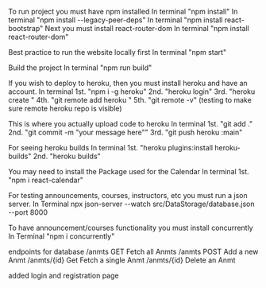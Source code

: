 To run project you must have npm installed
In terminal "npm install"
In terminal "npm install --legacy-peer-deps"
In terminal "npm install react-bootstrap"
Next you must install react-router-dom
In terminal "npm install react-router-dom"

Best practice to run the website locally first
In terminal "npm start"

Build the project
In terminal "npm run build"

If you wish to deploy to heroku, then you must install heroku and have an account.
In terminal
1st. "npm i -g heroku"
2nd. "heroku login"
3rd. "heroku create <projectname>"
4th. "git remote add heroku <gitremotelink>"
5th. "git remote -v" (testing to make sure remote heroku repo is visible)

This is where you actually upload code to heroku
In terminal 
1st. "git add ."
2nd. "git commit -m "your message here""
3rd. "git push heroku <yourbranchname>:main"

For seeing heroku builds
In terminal
1st. "heroku plugins:install heroku-builds"
2nd. "heroku builds"

You may need to install the Package used for the Calendar
In terminal 
1st. "npm i react-calendar"

For testing announcements, courses, instructors, etc you must run a json server.
In Terminal
npx json-server --watch src/DataStorage/database.json --port 8000

To have announcement/courses functionality you must install concurrently
In Terminal
"npm i concurrently"

endpoints for database
/anmts GET Fetch all Anmts
/anmts POST Add a new Anmt
/anmts/{id} Get Fetch a single Anmt
/anmts/{id} Delete an Anmt

added login and registration page